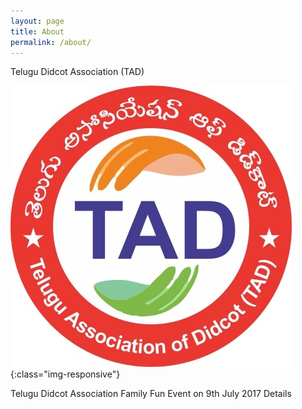 ```yaml
---
layout: page
title: About
permalink: /about/
---
```

Telugu Didcot Association (TAD)

![TAD Family Fund Day](https://raw.githubusercontent.com/tadfamilyfunevent/tadfamilyfunevent.github.io/master/_images/tad.jpeg){:class="img-responsive"}

Telugu Didcot Association Family Fun Event on 9th July 2017 Details
